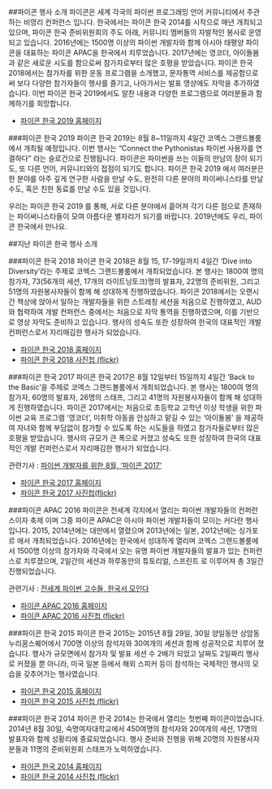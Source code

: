 ##파이콘 행사 소개
파이콘은 세계 각국의 파이썬 프로그래밍 언어 커뮤니티에서 주관하는 비영리 컨퍼런스 입니다. 한국에서는 파이콘 한국 2014를 시작으로 매년 개최되고 있으며, 파이콘 한국 준비위원회의 주도 아래, 커뮤니티 멤버들의 자발적인 봉사로 운영되고 있습니다. 2016년에는 1500명 이상의 파이썬 개발자와 함께 아시아 태평양 파이콘을 대표하는 파이콘 APAC을 한국에서 치루었습니다. 2017년에는 영코더, 아이돌봄과 같은 새로운 시도를 함으로써 참가자로부터 많은 호평을 받았습니다. 파이콘 한국 2018에서는 참가자를 위한 운동 프로그램을 소개했고, 문자통역 서비스를 제공함으로써 보다 다양한 참가자들이 행사를 즐기고, 나아가서는 발표 영상에도 자막을 추가하였습니다. 이번 파이콘 한국 2019에서도 알찬 내용과 다양한 프로그램으로 여러분들과 함께하기를 희망합니다.

- [파이콘 한국 2019 홈페이지](http://www.pycon.kr)

###파이콘 한국 2019
파이콘 한국 2019는 8월 8~11일까지 4일간 코엑스 그랜드볼룸에서 개최될 예정입니다.  이번 행사는 “Connect the Pythonistas 파이썬 사용자를 연결하다” 라는 슬로건으로 진행됩니다. 파이콘은 파이썬을 쓰는 이들의 만남의 장이 되기도, 또 다른 언어, 커뮤니티와의 접점이 되기도 합니다. 파이콘 한국 2019 에서 여러분은 한 분야를 아주 깊게 연구한 사람을 만날 수도, 완전히 다른 분야의 파이써니스타를 만날 수도, 혹은 친한 동료를 만날 수도 있을 것입니다.

우리는 파이콘 한국 2019 를 통해, 서로 다른 분야에서 흩어져 각기 다른 점으로 존재하는 파이써니스타들이 모여 아름다운 별자리가 되기를 바랍니다. 2019년에도 우리, 파이콘 한국에서 만나요.

##지난 파이콘 한국 행사 소개

###파이콘 한국 2018
파이콘 한국 2018은 8월 15, 17-19일까지 4일간 ‘Dive into Diversity’라는 주제로 코엑스 그랜드볼룸에서 개최되었습니다. 본 행사는 1800여 명의 참가자, 73(56개의 세션, 17개의 라이트닝토크)명의 발표자, 22명의 준비위원, 그리고 51명의 자원봉사자들이 함께 해 성대하게 진행하였습니다. 파이콘 2018에서는 오랜시간 책상에 앉아서 일하는 개발자들을 위한 스트레칭 세션을 처음으로 진행하였고, AUD 와 협력하여 개발 컨퍼런스 중에서는 처음으로 자막 통역을 진행하였으며, 이를 기반으로 영상 자막도 준비하고 있습니다. 행사의 성숙도 또한 성장하여 한국의 대표적인 개발 컨퍼런스로서 자리매김한 행사가 되었습니다.

- [파이콘 한국 2018 홈페이지](http://www.pycon.kr/2018)
- [파이콘 한국 2018 사진첩 (flickr)](https://www.flickr.com/photos/126829363@N08/sets/72157702083439922)

###파이콘 한국 2017
파이콘 한국 2017은 8월 12일부터 15일까지 4일간 ‘Back to the Basic’을 주제로 코엑스 그랜드볼룸에서 개최되었습니다. 본 행사는 1800여 명의 참가자, 60명의 발표자, 26명의 스태프, 그리고 41명의 자원봉사자들이 함께 해 성대하게 진행하였습니다. 파이콘 2017에서는 처음으로 초등학교 고학년 이상 학생을 위한 파이썬 교육 프로그램 ‘영코더’,  미취학 아동을 안심하고 맡길 수 있는 ‘아이돌봄’ 을 제공하여 자녀와 함께 부담없이 참가할 수 있도록 하는 시도들을 하였고 참가자들로부터 많은 호평을 받았습니다. 행사의 규모가 큰 폭으로 커졌고 성숙도 또한 성장하여 한국의 대표적인 개발 컨퍼런스로서 자리매김한 행사가 되었습니다.

관련기사 : [파이썬 개발자를 위한 8월, ‘파이콘 2017’](http://www.bloter.net/archives/285012)

- [파이콘 한국 2017 홈페이지](http://www.pycon.kr/2017)
- [파이콘 한국 2017 사진첩(flickr)](https://www.flickr.com/photos/126829363@N08/albums/72157684979805804)

###파이콘 APAC 2016
파이콘은 전세계 각지에서 열리는 파이썬 개발자들의 컨퍼런스이자 축제 이며 그중 파이콘 APAC은 아시아 파이썬 개발자들이 모이는 커다란 행사 입니다. 2015, 2014년에는 대만에서 열렸으며 2013년에는 일본, 2012년에는 싱가포르 에서 개최되었습니다. 2016년에는 한국에서 성대하게 열리며 코엑스 그랜드볼룸에서 1500명 이상의 참가자와 각국에서 오는 유명 파이썬 개발자들의 발표가 있는 컨퍼런스로 치루졌으며, 2일간의 세션과 하루동안의 튜토리얼, 스프린트 로 이루어져 총 3일간 진행되었습니다.

관련기사 : [전세계 파이썬 고수들, 한국서 모인다](http://www.bloter.net/archives/257476)

- [파이콘 APAC 2016 홈페이지](http://www.pycon.kr/2016)
- [파이콘 APAC 2016 사진첩 (flickr)](https://www.flickr.com/photos/126829363@N08/albums/72157671256038363)

###파이콘 한국 2015
파이콘 한국 2015는 2015년 8월 29일, 30일 양일동안 상암동 누리꿈스퀘어에서 700명 이상의 참석자와 30여개의 세션과 함께 성공적으로 치루어 졌습니다. 행사가 규모면에서 참가자 및 발표 세션 수 2배가 되었고 날짜도 2일짜리 행사로 커졌을 뿐 아니라, 미국 일본 등에서 해외 스피커 등이 참석하는 국제적인 행사의 모습을 갖추어가는 행사였습니다.

- [파이콘 한국 2015 홈페이지](http://www.pycon.kr/2015)
- [파이콘 한국 2015 사진첩 (flickr)](https://www.flickr.com/photos/126829363@N08/sets/72157657573435230/)

###파이콘 한국 2014
파이콘 한국 2014는 한국에서 열리는 첫번째 파이콘이었습니다. 2014년 8월 30일, 숙명여자대학교에서 450여명의 참석자와 20여개의 세션, 17명의 발표자와 함께 성황리에 종료되었습니다. 행사 준비와 진행을 위해 20명의 자원봉사자 분들과 11명의 준비위원회 스태프가 노력하였습니다.

- [파이콘 한국 2014 홈페이지]()
- [파이콘 한국 2014 사진첩 (flickr)]()





